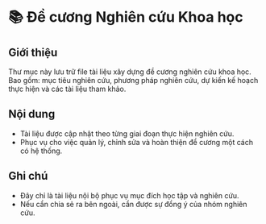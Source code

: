 # 📚 Đề cương Nghiên cứu Khoa học

## Giới thiệu
Thư mục này lưu trữ file tài liệu xây dựng đề cương nghiên cứu khoa học.  
Bao gồm: mục tiêu nghiên cứu, phương pháp nghiên cứu, dự kiến kế hoạch thực hiện và các tài liệu tham khảo.

## Nội dung
- Tài liệu được cập nhật theo từng giai đoạn thực hiện nghiên cứu.
- Phục vụ cho việc quản lý, chỉnh sửa và hoàn thiện đề cương một cách có hệ thống.

## Ghi chú
- Đây chỉ là tài liệu nội bộ phục vụ mục đích học tập và nghiên cứu.
- Nếu cần chia sẻ ra bên ngoài, cần được sự đồng ý của nhóm nghiên cứu.
